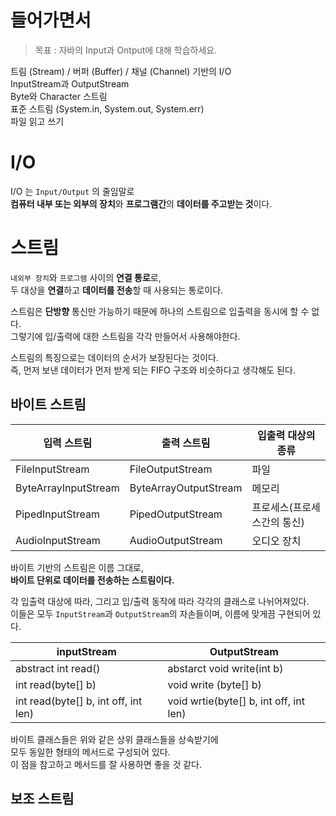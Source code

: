 # 들어가면서
> 목표 : 자바의 Input과 Ontput에 대해 학습하세요.
  
트림 (Stream) / 버퍼 (Buffer) / 채널 (Channel) 기반의 I/O     
InputStream과 OutputStream        
Byte와 Character 스트림     
표준 스트림 (System.in, System.out, System.err)        
파일 읽고 쓰기   


# I/O   
I/O 는 `Input/Output` 의 줄임말로   
**컴퓨터 내부 또는 외부의 장치**와 **프로그램간**의 **데이터를 주고받는 것**이다.    
     
# 스트림       
`내외부 장치`와 `프로그램` 사이의 **연결 통로**로,              
두 대상을 **연결**하고 **데이터를 전송**할 때 사용되는 통로이다.         
       
스트림은 **단방향** 통신만 가능하기 때문에 하나의 스트림으로 입출력을 동시에 할 수 없다.       
그렇기에 입/출력에 대한 스트림을 각각 만들어서 사용해야한다.      
          
스트림의 특징으로는 데이터의 순서가 보장된다는 것이다.         
즉, 먼저 보낸 데이터가 먼저 받게 되는 FIFO 구조와 비슷하다고 생각해도 된다.       

## 바이트 스트림
   
|입력 스트림|출력 스트림|입출력 대상의 종류|   
|----------|----------|-----------------|  
|FileInputStream|FileOutputStream|파일|      
|ByteArrayInputStream|ByteArrayOutputStream|메모리|        
|PipedInputStream|PipedOutputStream|프로세스(프로세스간의 통신)|      
|AudioInputStream|AudioOutputStream|오디오 장치|        
       
바이트 기반의 스트림은 이름 그대로,      
**바이트 단위로 데이터를 전송하는 스트림이다.**      
      
각 입출력 대상에 따라, 그리고 입/출력 동작에 따라 각각의 클래스로 나뉘어져있다.         
이들은 모두 `InputStream`과 `OutputStream`의 자손들이며, 이름에 맞게끔 구현되어 있다.      
              
|inputStream|OutputStream|             
|-----------|------------|                
|abstract int read()|abstarct void write(int b)|               
|int read(byte[] b)|void write (byte[] b)|                  
|int read(byte[] b, int off, int len)|void wrtie(byte[] b, int off, int len)|                   
             
바이트 클래스들은 위와 같은 상위 클래스들을 상속받기에               
모두 동일한 형태의 메서드로 구성되어 있다.            
이 점을 참고하고 메서드를 잘 사용하면 좋을 것 같다.        
   
##    



## 보조 스트림 


  

  

